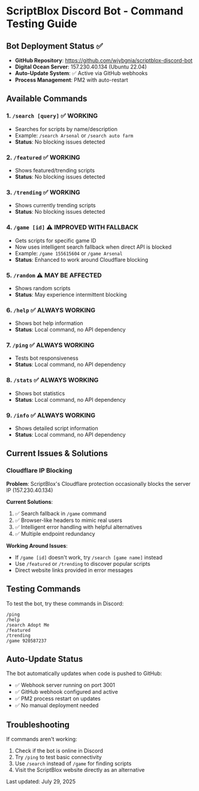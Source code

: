 # ScriptBlox Discord Bot - Command Testing Guide

## Bot Deployment Status ✅
- **GitHub Repository**: https://github.com/wjybgnia/scriptblox-discord-bot
- **Digital Ocean Server**: 157.230.40.134 (Ubuntu 22.04)
- **Auto-Update System**: ✅ Active via GitHub webhooks
- **Process Management**: PM2 with auto-restart

## Available Commands

### 1. `/search [query]` ✅ **WORKING**
- Searches for scripts by name/description
- Example: `/search Arsenal` or `/search auto farm`
- **Status**: No blocking issues detected

### 2. `/featured` ✅ **WORKING**  
- Shows featured/trending scripts
- **Status**: No blocking issues detected

### 3. `/trending` ✅ **WORKING**
- Shows currently trending scripts  
- **Status**: No blocking issues detected

### 4. `/game [id]` ⚠️ **IMPROVED WITH FALLBACK**
- Gets scripts for specific game ID
- Now uses intelligent search fallback when direct API is blocked
- Example: `/game 155615604` or `/game Arsenal`
- **Status**: Enhanced to work around Cloudflare blocking

### 5. `/random` ⚠️ **MAY BE AFFECTED**
- Shows random scripts
- **Status**: May experience intermittent blocking

### 6. `/help` ✅ **ALWAYS WORKING**
- Shows bot help information
- **Status**: Local command, no API dependency

### 7. `/ping` ✅ **ALWAYS WORKING**
- Tests bot responsiveness
- **Status**: Local command, no API dependency

### 8. `/stats` ✅ **ALWAYS WORKING**
- Shows bot statistics
- **Status**: Local command, no API dependency

### 9. `/info` ✅ **ALWAYS WORKING**
- Shows detailed script information
- **Status**: Local command, no API dependency

## Current Issues & Solutions

### Cloudflare IP Blocking
**Problem**: ScriptBlox's Cloudflare protection occasionally blocks the server IP (157.230.40.134)

**Current Solutions**:
1. ✅ Search fallback in `/game` command
2. ✅ Browser-like headers to mimic real users
3. ✅ Intelligent error handling with helpful alternatives
4. ✅ Multiple endpoint redundancy

**Working Around Issues**:
- If `/game [id]` doesn't work, try `/search [game name]` instead
- Use `/featured` or `/trending` to discover popular scripts
- Direct website links provided in error messages

## Testing Commands

To test the bot, try these commands in Discord:

```
/ping
/help
/search Adopt Me
/featured
/trending
/game 920587237
```

## Auto-Update Status

The bot automatically updates when code is pushed to GitHub:
- ✅ Webhook server running on port 3001
- ✅ GitHub webhook configured and active
- ✅ PM2 process restart on updates
- ✅ No manual deployment needed

## Troubleshooting

If commands aren't working:
1. Check if the bot is online in Discord
2. Try `/ping` to test basic connectivity
3. Use `/search` instead of `/game` for finding scripts
4. Visit the ScriptBlox website directly as an alternative

Last updated: July 29, 2025
